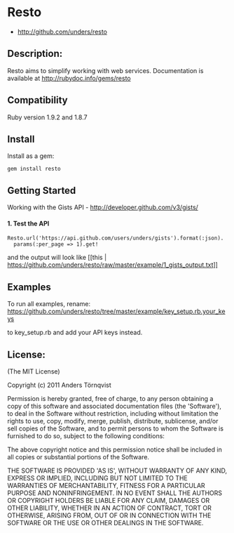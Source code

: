 # Resto

* http://github.com/unders/resto

## Description:

Resto aims to simplify working with web services.
Documentation is available at http://rubydoc.info/gems/resto

## Compatibility

Ruby version 1.9.2 and 1.8.7

## Install

Install as a gem:

    gem install resto

## Getting Started

Working with the Gists API - http://developer.github.com/v3/gists/

#### 1. Test the API

    Resto.url('https://api.github.com/users/unders/gists').format(:json).
      params(:per_page => 1).get!

and the output will look like [[this | https://github.com/unders/resto/raw/master/example/1_gists_output.txt]]

## Examples

To run all examples, rename:
    https://github.com/unders/resto/tree/master/example/key_setup.rb.your_keys

to key_setup.rb and add your API keys instead.



## License:

(The MIT License)

Copyright (c) 2011 Anders Törnqvist

Permission is hereby granted, free of charge, to any person obtaining
a copy of this software and associated documentation files (the
'Software'), to deal in the Software without restriction, including
without limitation the rights to use, copy, modify, merge, publish,
distribute, sublicense, and/or sell copies of the Software, and to
permit persons to whom the Software is furnished to do so, subject to
the following conditions:

The above copyright notice and this permission notice shall be
included in all copies or substantial portions of the Software.

THE SOFTWARE IS PROVIDED 'AS IS', WITHOUT WARRANTY OF ANY KIND,
EXPRESS OR IMPLIED, INCLUDING BUT NOT LIMITED TO THE WARRANTIES OF
MERCHANTABILITY, FITNESS FOR A PARTICULAR PURPOSE AND NONINFRINGEMENT.
IN NO EVENT SHALL THE AUTHORS OR COPYRIGHT HOLDERS BE LIABLE FOR ANY
CLAIM, DAMAGES OR OTHER LIABILITY, WHETHER IN AN ACTION OF CONTRACT,
TORT OR OTHERWISE, ARISING FROM, OUT OF OR IN CONNECTION WITH THE
SOFTWARE OR THE USE OR OTHER DEALINGS IN THE SOFTWARE.
